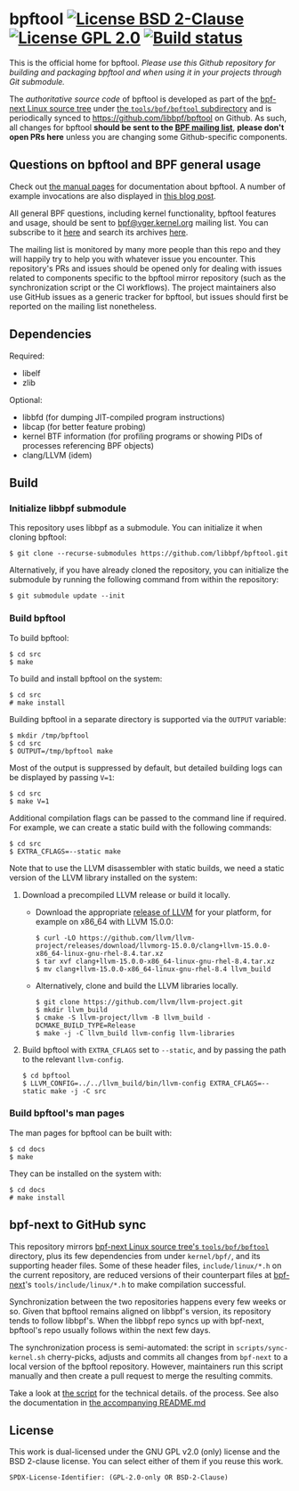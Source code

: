 bpftool
[![License BSD 2-Clause][bsd-badge]](LICENSE.BSD-2-Clause)
[![License GPL 2.0][gpl-badge]](LICENSE.GPL-2.0)
[![Build status][build-badge]][build]
=======

[bsd-badge]: https://img.shields.io/badge/License-BSD_2--Clause-blue.svg
[gpl-badge]: https://img.shields.io/badge/License-GPL_2.0-blue.svg
[build-badge]: https://github.com/libbpf/bpftool/actions/workflows/build.yaml/badge.svg
[build]: https://github.com/libbpf/bpftool/actions/workflows/build.yaml

This is the official home for bpftool. _Please use this Github repository for
building and packaging bpftool and when using it in your projects through Git
submodule._

The _authoritative source code_ of bpftool is developed as part of the
[bpf-next Linux source tree][bpf-next] under [the `tools/bpf/bpftool`
subdirectory][tools-bpf-bpftool] and is periodically synced to
<https://github.com/libbpf/bpftool> on Github. As such, all changes for bpftool
**should be sent to the [BPF mailing list][bpf-ml]**, **please don't open PRs
here** unless you are changing some Github-specific components.

[bpf-next]: https://git.kernel.org/pub/scm/linux/kernel/git/bpf/bpf-next.git
[tools-bpf-bpftool]: https://git.kernel.org/pub/scm/linux/kernel/git/bpf/bpf-next.git/tree/tools/bpf/bpftool
[bpf-ml]: http://vger.kernel.org/vger-lists.html#bpf

Questions on bpftool and BPF general usage
------------------------------------------

Check out [the manual pages](docs) for documentation about bpftool. A number of
example invocations are also displayed in [this blog
post](https://qmonnet.github.io/whirl-offload/2021/09/23/bpftool-features-thread/).

All general BPF questions, including kernel functionality, bpftool features and
usage, should be sent to bpf@vger.kernel.org mailing list. You can subscribe to
it [here][bpf-ml] and search its archives [here][lore].

The mailing list is monitored by many more people than this repo and they will
happily try to help you with whatever issue you encounter. This repository's
PRs and issues should be opened only for dealing with issues related to
components specific to the bpftool mirror repository (such as the
synchronization script or the CI workflows). The project maintainers also use
GitHub issues as a generic tracker for bpftool, but issues should first be
reported on the mailing list nonetheless.

[lore]: https://lore.kernel.org/bpf/

Dependencies
------------

Required:

- libelf
- zlib

Optional:

- libbfd (for dumping JIT-compiled program instructions)
- libcap (for better feature probing)
- kernel BTF information (for profiling programs or showing PIDs of processes
  referencing BPF objects)
- clang/LLVM (idem)

Build
-----

### Initialize libbpf submodule

This repository uses libbpf as a submodule. You can initialize it when cloning
bpftool:

```console
$ git clone --recurse-submodules https://github.com/libbpf/bpftool.git
```

Alternatively, if you have already cloned the repository, you can initialize
the submodule by running the following command from within the repository:

```console
$ git submodule update --init
```

### Build bpftool

To build bpftool:

```console
$ cd src
$ make
```

To build and install bpftool on the system:

```console
$ cd src
# make install
```

Building bpftool in a separate directory is supported via the `OUTPUT` variable:

```console
$ mkdir /tmp/bpftool
$ cd src
$ OUTPUT=/tmp/bpftool make
```

Most of the output is suppressed by default, but detailed building logs can be
displayed by passing `V=1`:

```console
$ cd src
$ make V=1
```

Additional compilation flags can be passed to the command line if required. For
example, we can create a static build with the following commands:

```console
$ cd src
$ EXTRA_CFLAGS=--static make
```

Note that to use the LLVM disassembler with static builds, we need a static
version of the LLVM library installed on the system:

1.  Download a precompiled LLVM release or build it locally.

    - Download the appropriate
      [release of LLVM](https://releases.llvm.org/download.html) for your
      platform, for example on x86_64 with LLVM 15.0.0:

      ```console
      $ curl -LO https://github.com/llvm/llvm-project/releases/download/llvmorg-15.0.0/clang+llvm-15.0.0-x86_64-linux-gnu-rhel-8.4.tar.xz
      $ tar xvf clang+llvm-15.0.0-x86_64-linux-gnu-rhel-8.4.tar.xz
      $ mv clang+llvm-15.0.0-x86_64-linux-gnu-rhel-8.4 llvm_build
      ```

    - Alternatively, clone and build the LLVM libraries locally.

      ```console
      $ git clone https://github.com/llvm/llvm-project.git
      $ mkdir llvm_build
      $ cmake -S llvm-project/llvm -B llvm_build -DCMAKE_BUILD_TYPE=Release
      $ make -j -C llvm_build llvm-config llvm-libraries
      ```

2.  Build bpftool with `EXTRA_CFLAGS` set to `--static`, and by passing the
    path to the relevant `llvm-config`.

    ```console
    $ cd bpftool
    $ LLVM_CONFIG=../../llvm_build/bin/llvm-config EXTRA_CFLAGS=--static make -j -C src
    ```

### Build bpftool's man pages

The man pages for bpftool can be built with:

```console
$ cd docs
$ make
```

They can be installed on the system with:

```console
$ cd docs
# make install
```

bpf-next to GitHub sync
-----------------------

This repository mirrors [bpf-next Linux source tree's
`tools/bpf/bpftool`][tools-bpf-bpftool] directory, plus its few dependencies
from under `kernel/bpf/`, and its supporting header files. Some of these header
files, `include/linux/*.h` on the current repository, are reduced versions of
their counterpart files at [bpf-next][bpf-next]'s `tools/include/linux/*.h` to
make compilation successful.

Synchronization between the two repositories happens every few weeks or so.
Given that bpftool remains aligned on libbpf's version, its repository tends to
follow libbpf's. When the libbpf repo syncs up with bpf-next, bpftool's repo
usually follows within the next few days.

The synchronization process is semi-automated: the script in
`scripts/sync-kernel.sh` cherry-picks, adjusts and commits all changes from
`bpf-next` to a local version of the bpftool repository. However, maintainers
run this script manually and then create a pull request to merge the resulting
commits.

Take a look at [the script](scripts/sync-kernel.sh) for the technical details. of the process. See also the documentation in [the accompanying README.md](scripts#sync-kernelsh)

License
-------

This work is dual-licensed under the GNU GPL v2.0 (only) license and the BSD
2-clause license. You can select either of them if you reuse this work.

`SPDX-License-Identifier: (GPL-2.0-only OR BSD-2-Clause)`
